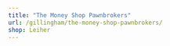 ```yaml
---
title: "The Money Shop Pawnbrokers"
url: /gillingham/the-money-shop-pawnbrokers/
shop: Leiher
---
```

